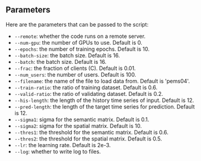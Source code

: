 ## Parameters

Here are the parameters that can be passed to the script:

* `--remote`: whether the code runs on a remote server.
* `--num-gpu`: the number of GPUs to use. Default is 0.
* `--epochs`: the number of training epochs. Default is 10.
* `--batch-size`: the batch size. Default is 16.
* `--batch`: the batch size. Default is 16.
* `--frac`: the fraction of clients (C). Default is 0.01.
* `--num_users`: the number of users. Default is 100.
* `--filename`: the name of the file to load data from. Default is 'pems04'.
* `--train-ratio`: the ratio of training dataset. Default is 0.6.
* `--valid-ratio`: the ratio of validating dataset. Default is 0.2.
* `--his-length`: the length of the history time series of input. Default is 12.
* `--pred-length`: the length of the target time series for prediction. Default is 12.
* `--sigma1`: sigma for the semantic matrix. Default is 0.1.
* `--sigma2`: sigma for the spatial matrix. Default is 10.
* `--thres1`: the threshold for the semantic matrix. Default is 0.6.
* `--thres2`: the threshold for the spatial matrix. Default is 0.5.
* `--lr`: the learning rate. Default is 2e-3.
* `--log`: whether to write log to files.
